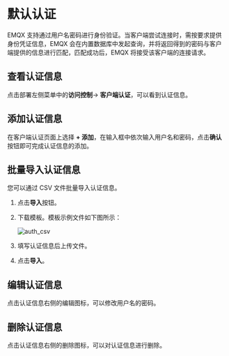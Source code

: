 # 默认认证

EMQX 支持通过用户名密码进行身份验证。当客户端尝试连接时，需按要求提供身份凭证信息，EMQX 会在内置数据库中发起查询，并将返回得到的密码与客户端提供的信息进行匹配，匹配成功后，EMQX 将接受该客户端的连接请求。


## 查看认证信息

点击部署左侧菜单中的**访问控制**-> **客户端认证**，可以看到认证信息。


## 添加认证信息

在客户端认证页面上选择 **+ 添加**，在输入框中依次输入用户名和密码，点击**确认**按钮即可完成认证信息的添加。


## 批量导入认证信息
您可以通过 CSV 文件批量导入认证信息。

1. 点击**导入**按钮。

2. 下载模板。模板示例文件如下图所示：

   ![auth_csv](./_assets/auth_csv.png)

3. 填写认证信息后上传文件。

4. 点击**导入**。

## 编辑认证信息

点击认证信息右侧的编辑图标，可以修改用户名的密码。

## 删除认证信息

点击认证信息右侧的删除图标，可以对认证信息进行删除。
